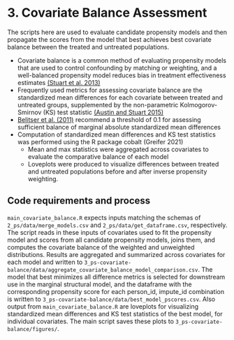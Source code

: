 # 3. Covariate Balance Assessment

The scripts here are used to evaluate candidate propensity models and then propagate the scores from the model that best achieves best covariate balance between the treated and untreated populations.

- Covariate balance is a common method of evaluating propensity models that are used to control confounding by matching or weighting, and a well-balanced propensity model reduces bias in treatment effectiveness estimates [(Stuart et al. 2013)](https://www.ncbi.nlm.nih.gov/pmc/articles/PMC3713509/?report=classic)
- Frequently used metrics for assessing covariate balance are the standardized mean differences for each covariate between treated and untreated groups, supplemented by the non-parametric Kolmogorov-Smirnov (KS) test statistic [(Austin and Stuart 2015)](https://onlinelibrary.wiley.com/doi/full/10.1002/sim.6607)
- [Belitser et al. (2011)](https://pubmed.ncbi.nlm.nih.gov/21805529/) recommend a threshold of 0.1 for assessing sufficient balance of marginal absolute standardized mean differences
- Computation of standardized mean differences and KS test statistics was performed using the R package cobalt (Greifer 2021)
    - Mean and max statistics were aggregated across covariates to evaluate the comparative balance of each model
    - Loveplots were produced to visualize differences between treated and untreated populations before and after inverse propensity weighting. 

## Code requirements and process
`main_covariate_balance.R` expects inputs matching the schemas of `2_ps/data/merge_models.csv` and `2_ps/data/get_dataframe.csv`, respectively. The script reads in these inputs of covariates used to fit the propensity model and scores from all candidate propensity models, joins them, and computes the covariate balance of the weighted and unweighted distributions. Results are aggregated and summarized across covariates for each model and written to `3_ps-covariate-balance/data/aggregate_covariate_balance_model_comparison.csv`. The model that best minimizes all difference metrics is selected for downstream use in the marginal structural model, and the dataframe with the corresponding propensity score for each person_id, impute_id combination is written to `3_ps-covariate-balance/data/best_model_pscores.csv`. Also output from `main_covariate_balance.R` are loveplots for visualizing standardized mean differences and KS test statistics of the best model, for individual covariates. The main script saves these plots to `3_ps-covariate-balance/figures/`.